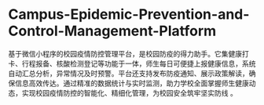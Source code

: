 # Campus-Epidemic-Prevention-and-Control-Management-Platform
基于微信小程序的校园疫情防控管理平台，是校园防疫的得力助手。它集健康打卡、行程报备、核酸检测登记等功能于一体，师生每日可便捷上报健康信息，系统自动汇总分析，异常情况及时预警。平台还支持发布防疫通知、展示政策解读，确保信息高效传达。通过精准的数据统计与实时监测，助力学校全面掌握师生健康动态，实现校园疫情防控的智能化、精细化管理，为校园安全筑牢坚实防线 。 

